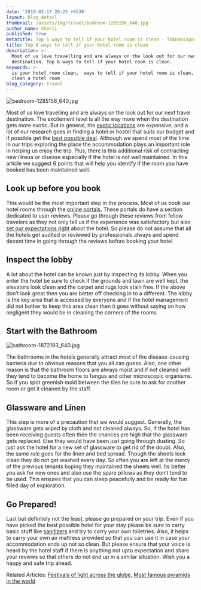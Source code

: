 ```yaml
---
date: '2019-02-17 20:25 +0530'
layout: blog_detail
thumbnail: /assets/img/travel/bedroom-1285156_640.jpg
author_name: Sherli
published: true
metatitle: Top 6 ways to tell if your hotel room is clean - Toknowisgood
title: Top 6 ways to tell if your hotel room is clean
description: >-
  Most of us love travelling and are always on the look out for our next travel
  destination. Top 6 ways to tell if your hotel room is clean.
keywords: >-
  is your hotel room clean,  ways to tell if your hotel room is clean, how to
  clean a hotel room
blog_category: Travel
---
```


![bedroom-1285156_640.jpg]({{site.baseurl}}/assets/img/travel/bedroom-1285156_640.jpg)

Most of us love travelling and are always on the look out for our next travel destination. The excitement level is all the way more when the destination gets more exotic. But in general, the [exotic locations](https://www.toknowisgood.com/2018/11/25/top-5-cities-with-extensive-waterways-canalways.html) are expensive, and a lot of our research goes in finding a hotel or hostel that suits our budget and if possible get the [best possible deal](https://www.toknowisgood.com/2019/02/17/is-tuesday-still-the-best-day-to-book-a-flight-when-can-one-get-cheap-flight-tickets.html). Although we spend most of the time in our trips exploring the place the accommodation plays an important role in helping us enjoy the trip. Plus, there is this additional risk of contracting new illness or disease especially if the hotel is not well maintained. In this article we suggest 6 points that will help you identify if the room you have booked has been maintained well.

## Look up before you book

This would be the most important step in the process. Most of us book our hotel rooms through the [online portals.](https://www.booking.com/) These portals do have a section dedicated to user reviews. Please go through these reviews from fellow travelers as they not only tell us if the experience was satisfactory but also [set our expectations right](https://www.tripadvisor.com/) about the hotel. So please do not assume that all the hotels get audited or reviewed by professionals always and spend decent time in going through the reviews before booking your hotel.

## Inspect the lobby

A lot about the hotel can be known just by inspecting its lobby. When you enter the hotel be sure to check if the grounds and lawn are well kept, the elevators look clean and the carpet and rugs look stain free. If the above don’t look great then you are better off checking in to a different. The lobby is the key area that is accessed by everyone and if the hotel management did not bother to keep this area clean then it goes without saying on how negligent they would be in cleaning the corners of the rooms.

## Start with the Bathroom

![bathroom-1872193_640.jpg]({{site.baseurl}}/assets/img/travel/bathroom-1872193_640.jpg)

The bathrooms in the hotels generally attract most of the disease-causing bacteria due to obvious reasons that you all can guess. Also, one other reason is that the bathroom floors are always moist and if not cleaned well they tend to become the home to fungus and other microscopic organisms. So if you spot greenish mold between the tiles be sure to ask for another room or get it cleaned by the staff.

## Glassware and Linen

This step is more of a precaution that we would suggest. Generally, the glassware gets wiped by cloth and not cleaned always. So, if the hotel has been receiving guests often then the chances are high that the glassware gets replaced. Else they would have been just going through dusting. So just ask the hotel for a new set of glassware to get rid of the doubt. Also, the same rule goes for the linen and bed spread. Though the sheets look clean they do not get washed every day. So often you are left at the mercy of the previous tenants hoping they maintained the sheets well. Its better you ask for new ones and also use the spare pillows as they don’t tend to be used. This ensures that you can sleep peacefully and be ready for fun filled day of exploration.

## Go Prepared!

Last but definitely not the least, please go prepared on your trip. Even if you have picked the best possible hotel for your stay please be sure to carry basic stuff like [sanitizers](https://www.amazon.com/) and try to carry your own toiletries. Also, it helps to carry your own air mattress provided so that you can use it in case your accommodation ends up not so clean. But please ensure that your voice is heard by the hotel staff if there is anything not upto expectation and share your reviews so that others do not end up in a similar situation. Wish you a happy and safe trip ahead.

Related Articles: [Festivals of light across the globe](https://www.toknowisgood.com/2018/10/28/top-5-festivals-of-light-across-the-globe.html), [Most famous pyramids in the world](https://www.toknowisgood.com/2018/11/25/countries-famous-for-pyramids-other-than-egypt.html)
